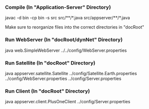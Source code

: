 ### Compile (In "Application-Server" Directory)
javac -d bin -cp bin -s src src/\*\*/\*.java src/appserver/\*\*/\*.java

Make sure to reorganize files into the correct directories in "docRoot"
### Run WebServer (In "docRoot/dynNet" Directory)
java web.SimpleWebServer ../../config/WebServer.properties
### Run Satellite (In "docRoot" Directory)
java appserver.satellite.Satellite ../config/Satellite.Earth.properties ../config/WebServer.properties ../config/Server.properties
### Run Client (In "docRoot" Directory)
java appserver.client.PlusOneClient ../config/Server.properties